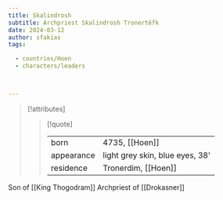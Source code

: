 ```yaml
---
title: Skalindrosh
subtitle: Archpriest Skalindrosh Tronertêfk
date: 2024-03-12
author: sfakias
tags:

  - countries/Hoen
  - characters/leaders



---
```

> [!attributes]
> 
> > [!quote]
> >
> > | | |
> > | --- | --- |
> > | born | 4735, [[Hoen]] |
> > | appearance | light grey skin, blue eyes, 38' |
> > | residence | Tronerdim, [[Hoen]] |

Son of [[King Thogodram]]
Archpriest of [[Drokasner]]